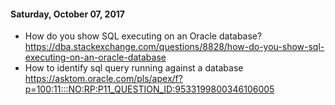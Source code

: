 #### Saturday, October 07, 2017
* How do you show SQL executing on an Oracle database?
    https://dba.stackexchange.com/questions/8828/how-do-you-show-sql-executing-on-an-oracle-database
* How to identify sql query running against a database
    https://asktom.oracle.com/pls/apex/f?p=100:11:::NO:RP:P11_QUESTION_ID:9533199800346106005